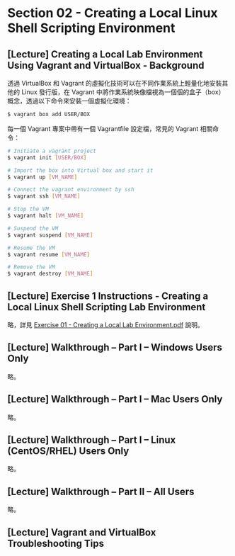 # Section 02 - Creating a Local Linux Shell Scripting Environment

## [Lecture] Creating a Local Lab Environment Using Vagrant and VirtualBox - Background

透過 VirtualBox 和 Vagrant 的虛擬化技術可以在不同作業系統上輕量化地安裝其他的 Linux 發行版，在 Vagrant 中將作業系統映像檔視為一個個的盒子（box）概念，透過以下命令來安裝一個虛擬化環境：

```bash
$ vagrant box add USER/BOX
```

每一個 Vagrant 專案中帶有一個 Vagrantfile 設定檔，常見的 Vagrant 相關命令：

```bash
# Initiate a vagrant project
$ vagrant init [USER/BOX]

# Import the box into Virtual box and start it
$ vagrant up [VM_NAME]

# Connect the vagrant environment by ssh
$ vagrant ssh [VM_NAME]

# Stop the VM
$ vagrant halt [VM_NAME]

# Suspend the VM
$ vagrant suspend [VM_NAME]

# Resume the VM
$ vagrant resume [VM_NAME]

# Remove the VM
$ vagrant destroy [VM_NAME]
```

## [Lecture] Exercise 1 Instructions - Creating a Local Linux Shell Scripting Lab Environment

略，詳見 [Exercise 01 - Creating a Local Lab Environment.pdf]() 說明。

## [Lecture] Walkthrough – Part I – Windows Users Only

略。

## [Lecture] Walkthrough – Part I – Mac Users Only

略。

## [Lecture] Walkthrough – Part I – Linux (CentOS/RHEL) Users Only

略。

## [Lecture] Walkthrough – Part II – All Users

略。

## [Lecture] Vagrant and VirtualBox Troubleshooting Tips